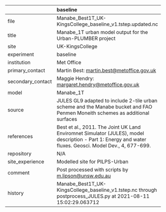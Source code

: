 |                   | baseline                                                                                                                                                |
|:------------------|:--------------------------------------------------------------------------------------------------------------------------------------------------------|
| file              | Manabe_Best1T_UK-KingsCollege_baseline_v1.tstep.updated.nc                                                                                              |
| title             | Manabe_1T urban model output for the Urban-PLUMBER project                                                                                              |
| site              | UK-KingsCollege                                                                                                                                         |
| experiment        | baseline                                                                                                                                                |
| institution       | Met Office                                                                                                                                              |
| primary_contact   | Martin Best: martin.best@metoffice.gov.uk                                                                                                               |
| secondary_contact | Maggie Hendry: margaret.hendry@metoffice.gov.uk                                                                                                         |
| model             | Manabe_1T                                                                                                                                               |
| source            | JULES GL9 adapted to include 2-tile urban scheme and the Manabe bucket and FAO Penmen Moneith schemes as additional surfaces                            |
| references        | Best et al., 2011. The Joint UK Land Enviromnet Simulator (JULES), model description - Part 1: Energy and water fluxes. Geosci. Model Dev., 4, 677-699. |
| repository        | N/A                                                                                                                                                     |
| site_experience   | Modelled site for PILPS-Urban                                                                                                                           |
| comment           | Post processed with scripts by m.lipson@unsw.edu.au                                                                                                     |
| history           | Manabe_Best1T_UK-KingsCollege_baseline_v1.tstep.nc through postprocess_JULES.py at 2021-08-11 15:02:29.063712                                           |
